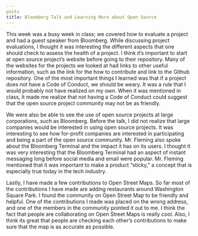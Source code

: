```yaml
---
posts
title: Bloomberg Talk and Learning More about Open Source
---
```


This week was a busy week in class; we covered how to evaluate a project and had a guest speaker from Bloomberg. While discussing project evaluations, I thought it was interesting the different aspects that one should check to assess the health of a project. I think it’s important to start at open source project’s website before going to their repository. Many of the websites for the projects we looked at had links to other useful information, such as the link for the how to contribute and link to the Github repository. One of the most important things I learned was that if a project does not have a Code of Conduct, we should be weary. It was a rule that I would probably not have realized on my own. When it was mentioned in class, it made me realize that not having a Code of Conduct could suggest that the open source project community may not be as friendly. 

We were also be able to see the use of open source projects at large corporations, such as Bloomberg. Before the talk, I did not realize that large companies would be interested in using open source projects. It was interesting to see how for-profit companies are interested in participating and being a part of the open source community. Mr. Fleming also spoke about the Bloomberg Terminal and the impact it has on its users. I thought it was very interesting that the Bloomberg Terminal had an aspect of instant messaging long before social media and email were popular. Mr. Fleming mentioned that it was important to make a product “sticky,” a concept that is especially true today in the tech industry.

Lastly, I have made a few contributions to Open Street Maps. So far most of the contributions I have made are adding restaurants around Washington Square Park. I found the community on Open Street Map to be friendly and helpful. One of the contributions I made was placed on the wrong address, and one of the members in the community pointed it out to me. I think the fact that people are collaborating on Open Street Maps is really cool. Also, I think its great that people are checking each other’s contributions to make sure that the map is as accurate as possible. 
